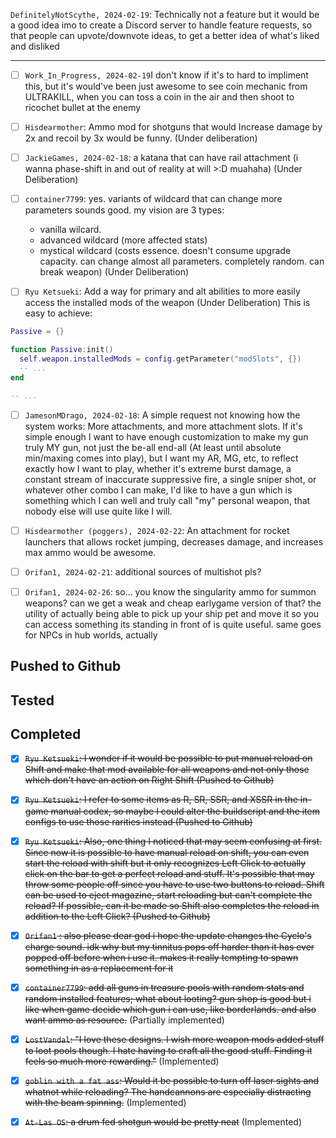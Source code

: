 
`DefinitelyNotScythe, 2024-02-19`: Technically not a feature but it would be a good idea imo to create a Discord server to handle feature requests, so that people can upvote/downvote ideas, to get a better idea of what's liked and disliked

---

- [ ] `Work_In_Progress, 2024-02-19`I don't know if it's to hard to impliment this, but it's would've been just awesome to see coin mechanic from ULTRAKILL, when you can toss a coin in the air and then shoot to ricochet bullet at the enemy


- [ ] `Hisdearmother`: Ammo mod for shotguns that would Increase damage by 2x and recoil by 3x would be funny. (Under deliberation)

- [ ] `JackieGames, 2024-02-18`: a katana that can have rail attachment (i wanna phase-shift in and out of reality at will >:D muahaha) (Under Deliberation)

- [ ] `container7799`: yes. variants of wildcard that can change more parameters sounds good. my vision are 3 types:
  - vanilla wilcard.
  - advanced wildcard (more affected stats)
  - mystical wildcard (costs essence. doesn't consume upgrade capacity. can change almost all parameters. completely random. can break weapon)
  (Under Deliberation)

- [ ] `Ryu Ketsueki`: Add a way for primary and alt abilities to more easily access the installed mods of the weapon (Under Deliberation)
This is easy to achieve:
```lua
Passive = {}

function Passive:init()
  self.weapon.installedMods = config.getParameter("modSlots", {})
  -- ...
end

-- ...

```

- [ ] `JamesonMDrago, 2024-02-18`: A simple request not knowing how the system works: More attachments, and more attachment slots.
  If it's simple enough I want to have enough customization to make my gun truly MY gun, not just the be-all end-all (At least until absolute min/maxing comes into play), but I want my AR, MG, etc, to reflect exactly how I want to play, whether it's extreme burst damage, a constant stream of inaccurate suppressive fire, a single sniper shot, or whatever other combo I can make, I'd like to have a gun which is something which I can well and truly call "my" personal weapon, that nobody else will use quite like I will.

- [ ] `Hisdearmother (poggers), 2024-02-22`: An attachment for rocket launchers that allows rocket jumping, decreases damage, and increases max ammo would be awesome.

- [ ] `Orifan1, 2024-02-21`: additional sources of multishot pls?

- [ ] `Orifan1, 2024-02-26`: so... you know the singularity ammo for summon weapons? can we get a weak and cheap earlygame version of that? the utility of actually being able to pick up your ship pet and move it so you can access something its standing in front of is quite useful. same goes for NPCs in hub worlds, actually


## Pushed to Github

## Tested

## Completed

- [x] ~~`Ryu Ketsueki`: I wonder if it would be possible to put manual reload on Shift and make that mod available for all weapons and not only those which don't have an action on Right Shift (Pushed to Github)~~

- [x] ~~`Ryu Ketsueki`: I refer to some items as R, SR, SSR, and XSSR in the in-game manual codex, so maybe I could alter the buildscript and the item configs to use those rarities instead (Pushed to Github)~~

- [x] ~~`Ryu Ketsueki`: Also, one thing I noticed that may seem confusing at first. Since now it is possible to have manual reload on shift, you can even start the reload with shift but it only recognizes Left Click to actually click on the bar to get a perfect reload and stuff. It's possible that may throw some people off since you have to use two buttons to reload. Shift can be used to eject magazine, start reloading but can't complete the reload? If possible, can it be made so Shift also completes the reload in addition to the Left Click? (Pushed to Github)~~

- [x] ~~`Orifan1` : also please dear god i hope the update changes the Cyclo's charge sound. idk why but my tinnitus pops off harder than it has ever popped off before when i use it. makes it really tempting to spawn something in as a replacement for it~~

- [x] ~~`container7799`: add all guns in treasure pools with random stats and random installed features; what about looting? gun shop is good but i like when game decide which gun i can use, like borderlands. and also want ammo as resource.~~ (Partially implemented)

- [x] ~~`LostVandal`: "I love these designs. I wish more weapon mods added stuff to loot pools though. I hate having to craft all the good stuff. Finding it feels so much more rewarding."~~ (Implemented) 

- [x] ~~`goblin with a fat ass`: Would it be possible to turn off laser sights and whatnot while reloading? The handcannons are especially distracting with the beam spinning.~~ (Implemented)

- [x] ~~`At-Las OS`: a drum fed shotgun would be pretty neat~~ (Implemented)

